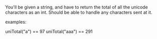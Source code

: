 You'll be given a string, and have to return the total of all the unicode characters as an int. Should be able to handle any characters sent at it. 

examples:

uniTotal("a") == 97
uniTotal("aaa") == 291